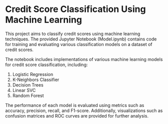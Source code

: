 # Credit Score Classification Using Machine Learning

This project aims to classify credit scores using machine learning techniques. The provided Jupyter Notebook (Model.ipynb) contains code for training and evaluating various classification models on a dataset of credit scores.

The notebook includes implementations of various machine learning models for credit score classification, including:

1. Logistic Regression
2. K-Neighbors Classifier
3. Decision Trees
4. Linear SVC
5. Random Forest

The performance of each model is evaluated using metrics such as accuracy, precision, recall, and F1-score. Additionally, visualizations such as confusion matrices and ROC curves are provided for further analysis.
